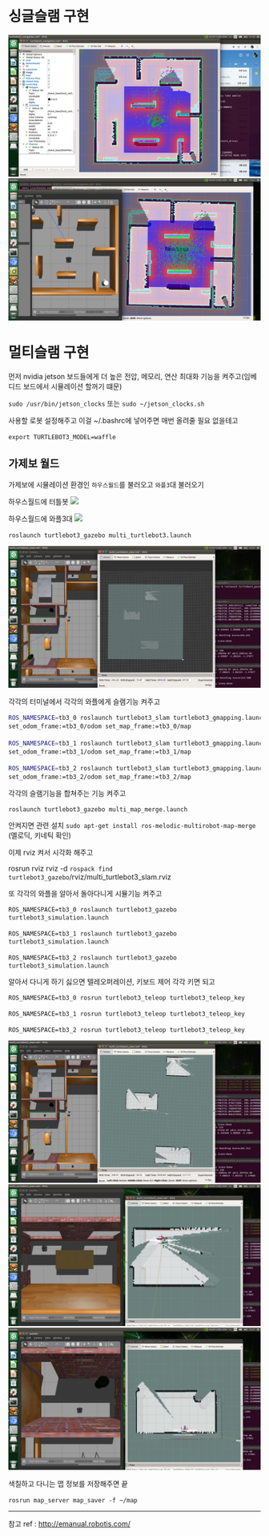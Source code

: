 # 싱글슬램 구현


![](./img/single_1.png)
![](./img/single_2.png)




# 멀티슬램 구현

먼저 nvidia jetson 보드들에게 더 높은 전압, 메모리, 연산 최대화 기능을 켜주고(임베디드 보드에서 시뮬레이션 할꺼기 떄문)

`sudo /usr/bin/jetson_clocks` 또는 `sudo ~/jetson_clocks.sh`

사용할 로봇 설정해주고 이걸 ~/.bashrc에 넣어주면 매번 올려줄 필요 없을테고

`export TURTLEBOT3_MODEL=waffle`


## 가제보 월드

가제보에 시뮬레이션 환경인 `하우스월드`를 불러오고 `와플3`대 불러오기

하우스월드에 터틀봇
![](http://emanual.robotis.com/assets/images/platform/turtlebot3/simulation/turtlebot3_house1.png)

하우스월드에 와플3대
![](http://emanual.robotis.com/assets/images/platform/turtlebot3/simulation/turtlebot3_house_slam.png)


`roslaunch turtlebot3_gazebo multi_turtlebot3.launch`


![](./img/multi_1.png)


각각의 터미널에서 각각의 와플에게 슬램기능 켜주고

```bash
ROS_NAMESPACE=tb3_0 roslaunch turtlebot3_slam turtlebot3_gmapping.launch set_base_frame:=tb3_0/base_footprint
set_odom_frame:=tb3_0/odom set_map_frame:=tb3_0/map

ROS_NAMESPACE=tb3_1 roslaunch turtlebot3_slam turtlebot3_gmapping.launch set_base_frame:=tb3_1/base_footprint
set_odom_frame:=tb3_1/odom set_map_frame:=tb3_1/map

ROS_NAMESPACE=tb3_2 roslaunch turtlebot3_slam turtlebot3_gmapping.launch set_base_frame:=tb3_2/base_footprint
set_odom_frame:=tb3_2/odom set_map_frame:=tb3_2/map
```

각각의 슬램기능을 합쳐주는 기능 켜주고
```
roslaunch turtlebot3_gazebo multi_map_merge.launch
```
안켜지면 관련 설치 `sudo apt-get install ros-melodic-multirobot-map-merge` (멜로딕, 키네틱 확인)



이제 rviz 켜서 시각화 해주고

rosrun rviz rviz -d `rospack find turtlebot3_gazebo`/rviz/multi_turtlebot3_slam.rviz



또 각각의 와플을 알아서 돌아다니게 시뮬기능 켜주고
```
ROS_NAMESPACE=tb3_0 roslaunch turtlebot3_gazebo turtlebot3_simulation.launch

ROS_NAMESPACE=tb3_1 roslaunch turtlebot3_gazebo turtlebot3_simulation.launch

ROS_NAMESPACE=tb3_2 roslaunch turtlebot3_gazebo turtlebot3_simulation.launch
```

알아서 다니게 하기 싫으면 텔레오퍼레이션, 키보드 제어 각각 키면 되고
```
ROS_NAMESPACE=tb3_0 rosrun turtlebot3_teleop turtlebot3_teleop_key

ROS_NAMESPACE=tb3_1 rosrun turtlebot3_teleop turtlebot3_teleop_key

ROS_NAMESPACE=tb3_2 rosrun turtlebot3_teleop turtlebot3_teleop_key
```

![](./img/multi_2.png)
![](./img/multi_3.png)
![](./img/multi_4.png)



색칠하고 다니는 맵 정보를 저장해주면 끝

`rosrun map_server map_saver -f ~/map`




---

참고 ref : http://emanual.robotis.com/
 